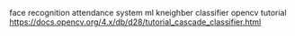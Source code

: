 face recognition attendance system ml kneighber classifier
opencv tutorial
https://docs.opencv.org/4.x/db/d28/tutorial_cascade_classifier.html